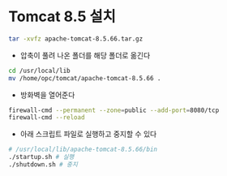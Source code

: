 # Tomcat 8.5 설치

```bash
tar -xvfz apache-tomcat-8.5.66.tar.gz
```

- 압축이 풀려 나온 폴더를 해당 폴더로 옮긴다

```bash
cd /usr/local/lib
mv /home/opc/tomcat/apache-tomcat-8.5.66 .
```

- 방화벽을 열어준다

```bash
firewall-cmd --permanent --zone=public --add-port=8080/tcp
firewall-cmd --reload
```

- 아래 스크립트 파일로 실행하고 중지할 수 있다

```bash
# /usr/local/lib/apache-tomcat-8.5.66/bin
./startup.sh # 실행
./shutdown.sh # 중지
```
